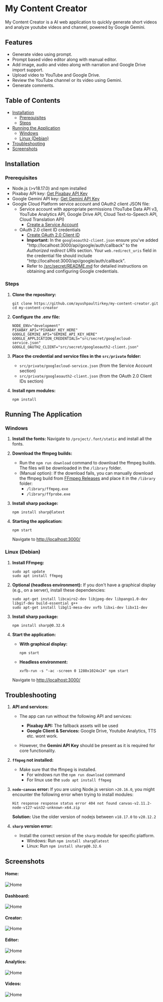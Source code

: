 # My Content Creator
My Content Creator is a AI web application to quickly generate short videos and analyze youtube videos and channel, powered by Google Gemini.

## Features
- Generate video using prompt.
- Prompt based video editor along with manual editor.
- Add image, audio and video along with narration and Google Drive import support.
- Upload video to YouTube and Google Drive.
- Review the YouTube channel or its video using Gemini.
- Generate comments.

## Table of Contents

- [Installation](#installation)
    - [Prerequisites](#prerequisites)
    - [Steps](#steps)
- [Running the Application](#running-the-application)
    - [Windows](#windows)
    - [Linux (Debian)](#linux-debian)
- [Troubleshooting](#troubleshooting)
- [Screenshots](#screenshots)

## Installation

### Prerequisites
- Node.js (>v18.17.0) and npm installed
- Pixabay API key: [Get Pixabay API Key](https://pixabay.com/api/docs/)
- Google Gemini API key: [Get Gemini API Key](https://aistudio.google.com/app/apikey)
- Google Cloud Platform service account and OAuth2 client JSON file:
    - Service account with appropriate permissions (YouTube Data API v3, YouTube Analytics API, Google Drive API, Cloud Text-to-Speech API, Cloud Translation API)
        - [Create a Service Account](https://console.cloud.google.com/iam-admin/serviceaccounts)
    - OAuth 2.0 client ID credentials
        - [Create OAuth 2.0 Client ID](https://console.cloud.google.com/apis/credentials)
        - **Important:** In the `googleoauth2-client.json` ensure you've added "http://localhost:3000/api/google/auth/callback" to the *Authorized redirect URIs* section. Your `web.redirect_uris` field in the credential file should include "http://localhost:3000/api/google/auth/callback".
        - Refer to [/src/secret/README.md](/src/secret/README.md) for detailed instructions on obtaining and configuring Google credentials.
    
### Steps
1. **Clone the repository:**
    ```
    git clone https://github.com/ayushpaultirkey/my-content-creator.git
    cd my-content-creator
    ```

2. **Configure the .env file:**
    ```
    NODE_ENV="development"
    PIXABAY_API="PIXABAY_KEY_HERE"
    GOOGLE_GEMINI_API="GEMINI_API_KEY_HERE"
    GOOGLE_APPLICATION_CREDENTIALS="src/secret/googlecloud-service.json"
    GOOGLE_OAUTH2_CLIENT="src/secret/googleoauth2-client.json"
    ```

3. **Place the credential and service files in the `src/private` folder:**
    - `src/private/googlecloud-service.json` (from the Service Account section)
    - `src/private/googleoauth2-client.json` (from the OAuth 2.0 Client IDs section)

4. **Install npm modules:**
    ```
    npm install
    ```

## Running The Application
### **Windows**
1. **Install the fonts:**
    Navigate to `/project/.font/static` and install all the fonts.

2. **Download the ffmpeg builds:**
    - Run the `npm run download` command to download the ffmpeg builds. The files will be downloaded in the `/library` folder.
    - (Manual option): If the download fails, you can manually download the ffmpeg build from [FFmpeg Releases](https://github.com/ffbinaries/ffbinaries-prebuilt/releases/tag/v6.1) and place it in the `/library` folder:
        - `/library/ffmpeg.exe`
        - `/library/ffprobe.exe`

3. **Install sharp package:**
    ```
    npm install sharp@latest
    ```

4. **Starting the application:**
    ```
    npm start
    ```
    Navigate to [http://localhost:3000/](http://localhost:3000/)

### **Linux (Debian)**
1. **Install FFmpeg:**
    ```
    sudo apt update
    sudo apt install ffmpeg
    ```

2. **Optional (headless environment):**
    If you don't have a graphical display (e.g., on a server), install these dependencies:
    ```
    sudo apt-get install libcairo2-dev libjpeg-dev libpango1.0-dev libgif-dev build-essential g++
    sudo apt-get install libgl1-mesa-dev xvfb libxi-dev libx11-dev 
    ```

3. **Install sharp package:**
    ```
    npm install sharp@0.32.6
    ```

4. **Start the application:**
    - **With graphical display:**
        ```
        npm start
        ```
    - **Headless environment:**
        ```
        xvfb-run -s "-ac -screen 0 1280x1024x24" npm start 
        ```

    Navigate to [http://localhost:3000/](http://localhost:3000/)

## Troubleshooting
1. **API and services:**
    - The app can run without the following API and services:
        - **Pixabay API:** The fallback assets will be used
        - **Google Client & Services:** Google Drive, Youtube Analytics, TTS etc. wont work.

    - However, the **Gemini API Key** should be present as it is required for core functionality.

2. **`ffmpeg` not installed:**
    - Make sure that the ffmpeg is installed.
        - For windows run the `npm run download` command
        - For linux use the `sudo apt install ffmpeg`

3. **`node-canvas` error:**
    If you are using Node.js version `>20.16.0`, you might encounter the following error when trying to install modules:

    `
    Hit response response status error 404 not found canvas-v2.11.2-node-v127-win32-unknown-x64.zip
    `
    
    **Solution:** Use the older version of nodejs between `v18.17.0` to `v20.12.2`

4. **`sharp` version error:**
    - Install the correct version of the `sharp` module for specific platform.
        - Windows: Run `npm install sharp@latest`
        - Linux: Run `npm install sharp@0.32.6` 

## Screenshots

#### Home:
![Home](screenshot/ss-home.jpg)

#### Dashboard:
![Home](screenshot/ss-dashboard.jpg)

#### Creator:
![Home](screenshot/ss-creator.jpg)

#### Editor:
![Home](screenshot/ss-viewport.jpg)

#### Analytics:
![Home](screenshot/ss-analytics.jpg)

#### Videos:
![Home](screenshot/ss-videos.jpg)